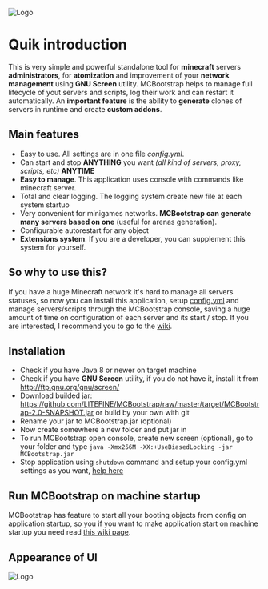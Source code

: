 ![Logo](https://i.ibb.co/HTL2W75/1.png "Logo")

# Quik introduction
This is very simple and powerful standalone tool for **minecraft** servers **administrators**, for **atomization** and improvement of your **network management** using **GNU Screen** utility. MCBootstrap helps to manage full lifecycle of yout servers and scripts, log their work and can restart it automatically. An **important feature** is the ability to **generate** clones of servers in runtime and create **custom addons**.

## Main features
* Easy to use. All settings are in one file _config.yml_.
* Can start and stop **ANYTHING** you want _(all kind of servers, proxy, scripts, etc)_ **ANYTIME**
* **Easy to manage**. This application uses console with commands like minecraft server.
* Total and clear logging. The logging system create new file at each system startuo
* Very convenient for minigames networks. **MCBootstrap can generate many servers based on one** (useful for arenas generation).
* Configurable autorestart for any object
* **Extensions system**. If you are a developer, you can supplement this system for yourself.

## So why to use this?
If you have a huge Minecraft network it's hard to manage all servers statuses, so now you can install this application, setup [config.yml](https://github.com/LITEFINE/MCBootstrap/blob/master/src/main/resources/config.yml) and manage servers/scripts through the MCBootstrap console, saving a huge amount of time on configuration of each server and its start / stop. If you are interested, I recommend you to go to the [wiki](https://github.com/LITEFINE/MCBootstrap/wiki).

## Installation
* Check if you have Java 8 or newer on target machine
* Check if you have **GNU Screen** utility, if you do not have it, install it from http://ftp.gnu.org/gnu/screen/
* Download builded jar: https://github.com/LITEFINE/MCBootstrap/raw/master/target/MCBootstrap-2.0-SNAPSHOT.jar or build by your own with git
* Rename your jar to MCBootstrap.jar (optional)
* Now create somewhere a new folder and put jar in
* To run MCBootstrap open console, create new screen (optional), go to your folder and type ```java -Xmx256M -XX:+UseBiasedLocking -jar MCBootstrap.jar```
* Stop application using ```shutdown``` command and setup your config.yml settings as you want, [help here](https://github.com/LITEFINE/MCBootstrap/wiki/Config-setup)

## Run MCBootstrap on machine startup
MCBootstrap has feature to start all your booting objects from config on application startup, so you if you want to make application start on machine startup you need read [this wiki page](https://github.com/LITEFINE/MCBootstrap/wiki/Boot-on-machine-startup).

## Appearance of UI
![Logo](https://i.ibb.co/t3T9ctS/2019-01-27-3-34-30.png "Screenshot of work")
